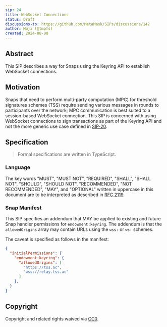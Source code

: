```yaml
---
sip: 24
title: WebSocket Connections
status: Draft
discussions-to: https://github.com/MetaMask/SIPs/discussions/142
author: Muji (@tmpfs)
created: 2024-08-08
---
```


## Abstract

This SIP describes a way for Snaps using the Keyring API to establish WebSocket connections.

## Motivation

Snaps that need to perform multi-party computation (MPC) for threshold signatures schemes (TSS) require sending various messages in rounds to participants over the network; MPC communication is best suited to a session-based WebSocket connection. This SIP is concerned with using WebSocket connections to sign transactions as part of the Keyring API and not the more generic use case defined in [SIP-20](/SIPS/sip-20.md).

## Specification

> Formal specifications are written in TypeScript.

### Language

The key words "MUST", "MUST NOT", "REQUIRED", "SHALL", "SHALL NOT",
"SHOULD", "SHOULD NOT", "RECOMMENDED", "NOT RECOMMENDED", "MAY", and
"OPTIONAL" written in uppercase in this document are to be interpreted as described in [RFC 2119](https://www.ietf.org/rfc/rfc2119.txt)

### Snap Manifest

This SIP specifies an addendum that MAY be applied to existing and future Snap handler permissions for `endowment:keyring`. The addendum is that the `allowedOrigins` array may contain URLs using the `wss:` or `ws:` schemes.

The caveat is specified as follows in the manifest:

```json
{
  "initialPermissions": {
    "endowment:keyring": {
      "allowedOrigins": [
        "https://tss.ac",
        "wss://relay.tss.ac"
      ]
    },
  }
}
```

## Copyright

Copyright and related rights waived via [CC0](../LICENSE).

